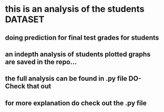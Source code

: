 # this is an analysis of the students DATASET

## doing prediction for final test grades for students 

## an indepth analysis of students plotted graphs are saved in the repo...

## the full analysis can be found in .py file DO-Check that out 

## for more explanation do check out the .py file

